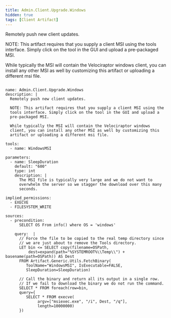 ```yaml
---
title: Admin.Client.Upgrade.Windows
hidden: true
tags: [Client Artifact]
---
```


Remotely push new client updates.

NOTE: This artifact requires that you supply a client MSI using the
tools interface. Simply click on the tool in the GUI and upload a
pre-packaged MSI.

While typically the MSI will contain the Velociraptor windows
client, you can install any other MSI as well by customizing this
artifact or uploading a different msi file.


<pre><code class="language-yaml">
name: Admin.Client.Upgrade.Windows
description: |
  Remotely push new client updates.

  NOTE: This artifact requires that you supply a client MSI using the
  tools interface. Simply click on the tool in the GUI and upload a
  pre-packaged MSI.

  While typically the MSI will contain the Velociraptor windows
  client, you can install any other MSI as well by customizing this
  artifact or uploading a different msi file.

tools:
  - name: WindowsMSI

parameters:
  - name: SleepDuration
    default: "600"
    type: int
    description: |
      The MSI file is typically very large and we do not want to
      overwhelm the server so we stagger the download over this many
      seconds.

implied_permissions:
  - EXECVE
  - FILESYSTEM_WRITE

sources:
  - precondition:
      SELECT OS From info() where OS = 'windows'

    query:  |
      // Force the file to be copied to the real temp directory since
      // we are just about to remove the Tools directory.
      LET bin &lt;= SELECT copy(filename=OSPath,
          dest=expand(path="%SYSTEMROOT%\\Temp\\") + basename(path=OSPath)) AS Dest
      FROM Artifact.Generic.Utils.FetchBinary(
         ToolName="WindowsMSI", IsExecutable=FALSE,
         SleepDuration=SleepDuration)

      // Call the binary and return all its output in a single row.
      // If we fail to download the binary we do not run the command.
      SELECT * FROM foreach(row=bin,
      query={
         SELECT * FROM execve(
              argv=["msiexec.exe", "/i", Dest, "/q"],
              length=10000000)
      })

</code></pre>

